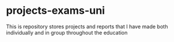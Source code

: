 # projects-exams-uni
This is repository stores projects and reports that I have made both individually and in group throughout the education
